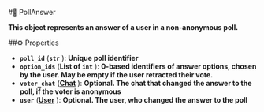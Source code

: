 #🔮 PollAnswer

**This object represents an answer of a user in a non-anonymous poll.**

##⚙️ Properties

- **`poll_id`** (**`str`** ): **Unique poll identifier**
- **`option_ids`** (**List of `int`** ): **0-based identifiers of answer options, chosen by the user. May be empty if the user retracted
their vote.**
- **`voter_chat`** (**[Chat](Chat.md)** ): **Optional. The chat that changed the answer to the poll, if the voter is anonymous**
- **`user`** (**[User](User.md)** ): **Optional. The user, who changed the answer to the poll**
